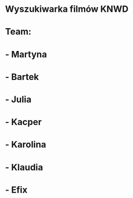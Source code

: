 # Wyszukiwarka filmów KNWD
# Team:
# - Martyna
# - Bartek
# - Julia
# - Kacper
# - Karolina
# - Klaudia
# - Efix